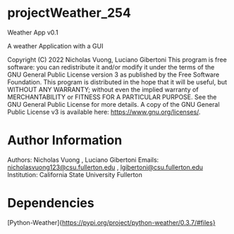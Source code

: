 # projectWeather_254
Weather App v0.1

A weather Application with a GUI

Copyright (C) 2022 Nicholas Vuong, Luciano Gibertoni
This program is free software: you can redistribute it and/or modify it 
under the terms of the GNU General Public License version 3 as published 
by the Free Software Foundation. This program is distributed in the hope 
that it will be useful, but WITHOUT ANY WARRANTY; without even the implied
warranty of MERCHANTABILITY or FITNESS FOR A PARTICULAR PURPOSE.  See the 
GNU General Public License for more details.
A copy of the GNU General Public License v3 is available here:  <https://www.gnu.org/licenses/>.

# Author Information
Authors:   Nicholas Vuong , Luciano Gibertoni
Emails:  nicholasvuong123@csu.fullerton.edu , lgibertoni@csu.fullerton.edu
Institution:   California State University Fullerton

# Dependencies
[Python-Weather]{https://pypi.org/project/python-weather/0.3.7/#files}
